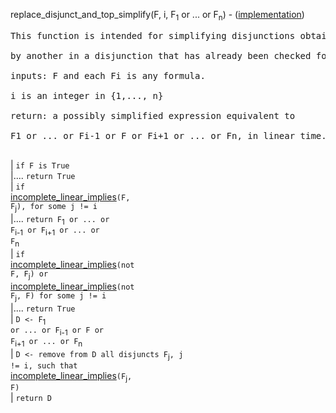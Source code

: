replace\_disjunct\_and\_top\_simplify(F, i, F<sub>1</sub> or ... or F<sub>n</sub>) - ([implementation](http://code.google.com/p/aic-expresso/source/browse/trunk/src/main/java/com/sri/ai/grinder/library/equality/cardinality/direct/core/ReplaceDisjunctAndTopSimplify.java))
<pre>
This function is intended for simplifying disjunctions obtained from replacing a given disjunct<br>
by another in a disjunction that has already been checked for obvious simplifications.<br>
inputs: F and each Fi is any formula.<br>
i is an integer in {1,..., n}<br>
return: a possibly simplified expression equivalent to<br>
F1 or ... or Fi-1 or F or Fi+1 or ... or Fn, in linear time.<br>
</pre>
| `if F is True`<br>
|.... <code>return True</code><br>
| <code>if </code><a href='FunctionIncompleteLinearImplies.md'>incomplete_linear_implies</a><code>(F, F</code><sub>j</sub><code>), for some j != i</code><br>
|.... <code>return F</code><sub>1</sub><code> or ... or F</code><sub>i-1</sub><code> or F</code><sub>i+1</sub><code> or ... or F</code><sub>n</sub><br>
| <code>if </code><a href='FunctionIncompleteLinearImplies.md'>incomplete_linear_implies</a><code>(not F, F</code><sub>j</sub><code>) or </code><a href='FunctionIncompleteLinearImplies.md'>incomplete_linear_implies</a><code>(not F</code><sub>j</sub><code>, F) for some j != i</code><br>
|.... <code>return True</code><br>
| <code>D &lt;- F</code><sub>1</sub><code> or ... or F</code><sub>i-1</sub><code> or F or F</code><sub>i+1</sub><code> or ... or F</code><sub>n</sub><br>
| <code>D &lt;- remove from D all disjuncts F</code><sub>j</sub><code>, j != i, such that </code><a href='FunctionIncompleteLinearImplies.md'>incomplete_linear_implies</a><code>(F</code><sub>j</sub><code>, F)</code><br>
| <code>return D</code><br>